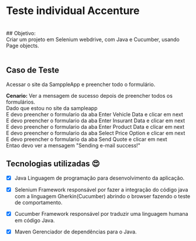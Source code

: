 # Teste individual Accenture
</br>
## Objetivo: <br>
Criar um projeto em Selenium webdrive, com Java e Cucumber, usando Page objects.
<br>
<br>

## Caso de Teste <br>
 Acessar o site da SamppleApp e preencher todo o formulário.<br>

<b>Cenario:</b> Ver a mensagem de sucesso depois de preencher todos os formulários.<br>
    Dado que estou no site da sampleapp<br>
    E devo preencher o formulario da aba Enter Vehicle Data e clicar em next<br>
    E devo preencher o formulario da aba Enter Insurant Data e clicar em next<br>
    E devo preencher o formulario da aba Enter Product Data e clicar em next<br>
    E devo preencher o formulario da aba Select Price Option e clicar em next<br>
    E devo preencher o formulario da aba Send Quote e clicar em next<br>
    Entao devo ver a mensagem "Sending e-mail success!"<br>
    
    
## Tecnologias utilizadas :heart_eyes: <br>
- [x] Java
Linguagem de programação para desenvolvimento da aplicação.<br>
- [x] Selenium
Framework responsável por fazer a integração do código java com a linguagem Gherkin(Cucumber) abrindo o browser fazendo o teste de comportamento.<br>
- [x] Cucumber
Framework responsável por traduzir uma linguagem humana em código Java.<br>
- [x] Maven
Gerenciador de dependências para o Java.<br>


